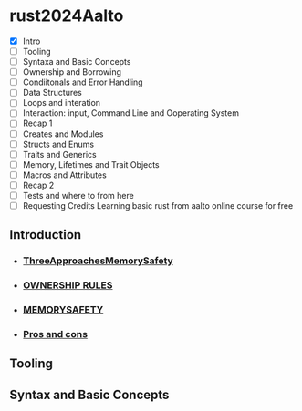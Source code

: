 # rust2024Aalto

- [x] Intro
- [ ] Tooling
- [ ] Syntaxa and Basic Concepts
- [ ] Ownership and Borrowing
- [ ] Condiitonals and Error Handling
- [ ] Data Structures
- [ ] Loops and interation
- [ ] Interaction: input, Command Line and Ooperating System
- [ ] Recap 1
- [ ] Creates and Modules
- [ ] Structs and Enums
- [ ] Traits and Generics
- [ ] Memory, Lifetimes and Trait Objects
- [ ] Macros and Attributes
- [ ] Recap 2
- [ ] Tests and where to from here
- [ ] Requesting Credits
Learning basic rust from aalto online course for free

## Introduction

  - ### [ThreeApproachesMemorySafety](ThreeApproachesMemorySafety.md)
  
  - ### [OWNERSHIP RULES](ownershiprules.md)
  
  - ### [MEMORYSAFETY](whyRust.md)
    
  - ### [Pros and cons](ProsAndCons.md)

## Tooling

## Syntax and Basic Concepts

